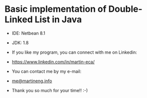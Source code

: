 # Basic implementation of Double-Linked List in Java

 * IDE: Netbean 8.1
 * JDK: 1.8
 
 * If you like my program, you can connect with me on Linkedin:
 * https://www.linkedin.com/in/martin-eca/
 
 * You can contact me by my e-mail:
 * me@martineng.info
 
 * Thank you so much for your time!! :-)
